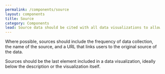 ```yaml
---
permalink: /components/source
layout: components
title: Source
category: Components
lead: Source data should be cited with all data visualizations to allow users to access the original data source.
---
```

<p>
  Where possible, sources should include the frequency of data collection, the
  name of the source, and a URL that links users to the original source of the
  data.
</p>
<p>
  Sources should be the last element included in a data visualization, ideally below the description or the visualization itself.
</p>